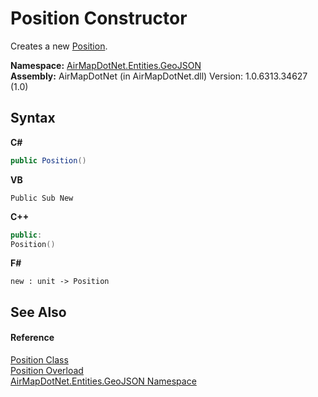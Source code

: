 # Position Constructor 
 

Creates a new <a href="T_AirMapDotNet_Entities_GeoJSON_Position">Position</a>.

**Namespace:**&nbsp;<a href="N_AirMapDotNet_Entities_GeoJSON">AirMapDotNet.Entities.GeoJSON</a><br />**Assembly:**&nbsp;AirMapDotNet (in AirMapDotNet.dll) Version: 1.0.6313.34627 (1.0)

## Syntax

**C#**<br />
``` C#
public Position()
```

**VB**<br />
``` VB
Public Sub New
```

**C++**<br />
``` C++
public:
Position()
```

**F#**<br />
``` F#
new : unit -> Position
```


## See Also


#### Reference
<a href="T_AirMapDotNet_Entities_GeoJSON_Position">Position Class</a><br /><a href="Overload_AirMapDotNet_Entities_GeoJSON_Position__ctor">Position Overload</a><br /><a href="N_AirMapDotNet_Entities_GeoJSON">AirMapDotNet.Entities.GeoJSON Namespace</a><br />